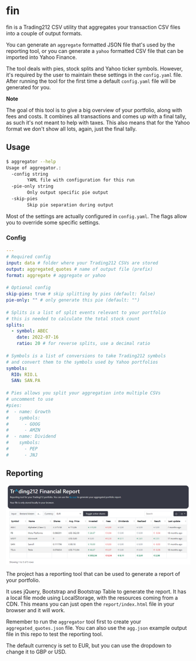 # fin

fin is a Trading212 CSV utility that aggregates your transaction CSV files into a couple of output formats.

You can generate an `aggregate` formatted JSON file that's used by the reporting tool,
or you can generate a `yahoo` formatted CSV file that can be imported into Yahoo Finance.

The tool deals with pies, stock splits and Yahoo ticker symbols. However, it's required by the user
to maintain these settings in the `config.yaml` file. After running the tool for the first time
a default `config.yaml` file will be generated for you.

**Note**

The goal of this tool is to give a big overview of your portfolio, along with fees and costs.
It combines all transactions and comes up with a final tally, as such it's not meant to help with taxes.
This also means that for the Yahoo format we don't show all lots, again, just the final tally.

## Usage

```bash
$ aggregator --help
Usage of aggregator.:
  -config string
        YAML file with configuration for this run
  -pie-only string
        Only output specific pie output
  -skip-pies
        Skip pie separation during output
```

Most of the settings are actually configured in `config.yaml`. The flags allow you to override some specific settings.

### Config

```yaml
---
# Required config
input: data # folder where your Trading212 CSVs are stored
output: aggregated_quotes # name of output file (prefix)
format: aggregate # aggregate or yahoo

# Optional config
skip-pies: true # skip splitting by pies (default: false)
pie-only: "" # only generate this pie (default: "")

# Splits is a list of split events relevant to your portfolio
# this is needed to calculate the total stock count
splits:
  - symbol: ABEC
    date: 2022-07-16
    ratio: 20 # for reverse splits, use a decimal ratio

# Symbols is a list of conversions to take Trading212 symbols
# and convert them to the symbols used by Yahoo portfolios
symbols:
  RIO: RIO.L
  SAN: SAN.PA

# Pies allows you split your aggregation into multiple CSVs
# uncomment to use
#pies:
#  - name: Growth
#    symbols:
#      - GOOG
#      - AMZN
#  - name: Dividend
#    symbols:
#      - PEP
#      - JNJ
```

## Reporting

![Screenshot of the reporting UI](report/reporting.png)

The project has a reporting tool that can be used to generate a report of your portfolio.

It uses jQuery, Bootstrap and Bootstrap Table to generate the report. It has a local file mode using LocalStorage,
with the resources coming from a CDN. This means you can just open the `report/index.html` file in your browser
and it will work.

Remember to run the `aggregator` tool first to create your `aggregated_quotes.json` file. You can also
use the `agg.json` example output file in this repo to test the reporting tool.

The default currency is set to EUR, but you can use the dropdown to change it to GBP or USD.